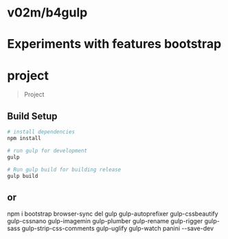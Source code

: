 # v02m/b4gulp

# Experiments with features bootstrap

# project

> Project

## Build Setup

``` bash
# install dependencies
npm install

# run gulp for development
gulp

# Run gulp build for building release
gulp build
```

## or

 npm i  bootstrap browser-sync del gulp gulp-autoprefixer gulp-cssbeautify gulp-cssnano gulp-imagemin gulp-plumber gulp-rename gulp-rigger gulp-sass gulp-strip-css-comments gulp-uglify gulp-watch panini --save-dev

